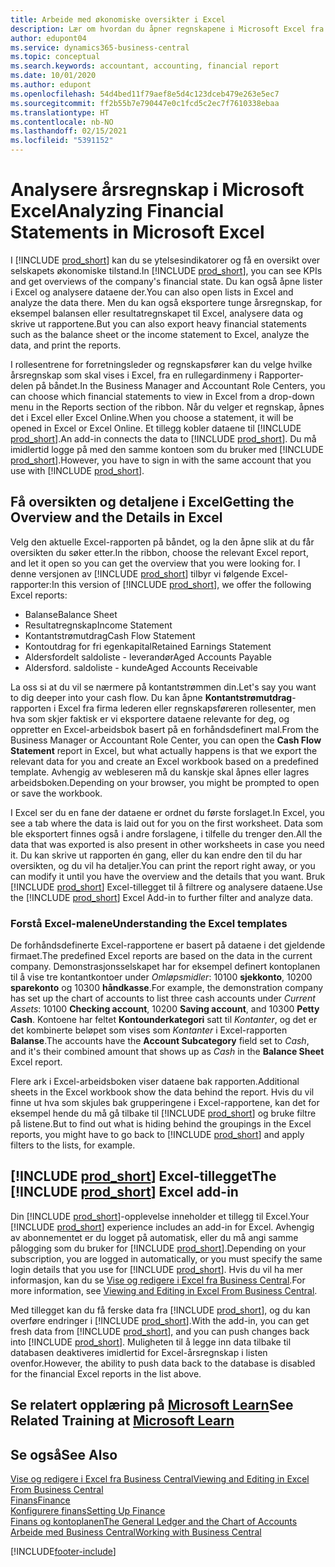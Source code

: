 ```yaml
---
title: Arbeide med økonomiske oversikter i Excel
description: Lær om hvordan du åpner regnskapene i Microsoft Excel fra Business Central for bedre analyser.
author: edupont04
ms.service: dynamics365-business-central
ms.topic: conceptual
ms.search.keywords: accountant, accounting, financial report
ms.date: 10/01/2020
ms.author: edupont
ms.openlocfilehash: 54d4bed11f79aef8e5d4c123dceb479e263e5ec7
ms.sourcegitcommit: ff2b55b7e790447e0c1fcd5c2ec7f7610338ebaa
ms.translationtype: HT
ms.contentlocale: nb-NO
ms.lasthandoff: 02/15/2021
ms.locfileid: "5391152"
---
```

# <a name="analyzing-financial-statements-in-microsoft-excel"></a><span data-ttu-id="7da53-103">Analysere årsregnskap i Microsoft Excel</span><span class="sxs-lookup"><span data-stu-id="7da53-103">Analyzing Financial Statements in Microsoft Excel</span></span>

<span data-ttu-id="7da53-104">I [!INCLUDE [prod_short](includes/prod_short.md)] kan du se ytelsesindikatorer og få en oversikt over selskapets økonomiske tilstand.</span><span class="sxs-lookup"><span data-stu-id="7da53-104">In [!INCLUDE [prod_short](includes/prod_short.md)], you can see KPIs and get overviews of the company's financial state.</span></span> <span data-ttu-id="7da53-105">Du kan også åpne lister i Excel og analysere dataene der.</span><span class="sxs-lookup"><span data-stu-id="7da53-105">You can also open lists in Excel and analyze the data there.</span></span> <span data-ttu-id="7da53-106">Men du kan også eksportere tunge årsregnskap, for eksempel balansen eller resultatregnskapet til Excel, analysere data og skrive ut rapportene.</span><span class="sxs-lookup"><span data-stu-id="7da53-106">But you can also export heavy financial statements such as the balance sheet or the income statement to Excel, analyze the data, and print the reports.</span></span>  

<span data-ttu-id="7da53-107">I rollesentrene for forretningsleder og regnskapsfører kan du velge hvilke årsregnskap som skal vises i Excel, fra en rullegardinmeny i Rapporter-delen på båndet.</span><span class="sxs-lookup"><span data-stu-id="7da53-107">In the Business Manager and Accountant Role Centers, you can choose which financial statements to view in Excel from a drop-down menu in the Reports section of the ribbon.</span></span> <span data-ttu-id="7da53-108">Når du velger et regnskap, åpnes det i Excel eller Excel Online.</span><span class="sxs-lookup"><span data-stu-id="7da53-108">When you choose a statement, it will be opened in Excel or Excel Online.</span></span> <span data-ttu-id="7da53-109">Et tillegg kobler dataene til [!INCLUDE [prod_short](includes/prod_short.md)].</span><span class="sxs-lookup"><span data-stu-id="7da53-109">An add-in connects the data to [!INCLUDE [prod_short](includes/prod_short.md)].</span></span> <span data-ttu-id="7da53-110">Du må imidlertid logge på med den samme kontoen som du bruker med [!INCLUDE [prod_short](includes/prod_short.md)].</span><span class="sxs-lookup"><span data-stu-id="7da53-110">However, you have to sign in with the same account that you use with [!INCLUDE [prod_short](includes/prod_short.md)].</span></span>  

## <a name="getting-the-overview-and-the-details-in-excel"></a><span data-ttu-id="7da53-111">Få oversikten og detaljene i Excel</span><span class="sxs-lookup"><span data-stu-id="7da53-111">Getting the Overview and the Details in Excel</span></span>

<span data-ttu-id="7da53-112">Velg den aktuelle Excel-rapporten på båndet, og la den åpne slik at du får oversikten du søker etter.</span><span class="sxs-lookup"><span data-stu-id="7da53-112">In the ribbon, choose the relevant Excel report, and let it open so you can get the overview that you were looking for.</span></span> <span data-ttu-id="7da53-113">I denne versjonen av [!INCLUDE [prod_short](includes/prod_short.md)] tilbyr vi følgende Excel-rapporter:</span><span class="sxs-lookup"><span data-stu-id="7da53-113">In this version of [!INCLUDE [prod_short](includes/prod_short.md)], we offer the following Excel reports:</span></span>

- <span data-ttu-id="7da53-114">Balanse</span><span class="sxs-lookup"><span data-stu-id="7da53-114">Balance Sheet</span></span>  
- <span data-ttu-id="7da53-115">Resultatregnskap</span><span class="sxs-lookup"><span data-stu-id="7da53-115">Income Statement</span></span>  
- <span data-ttu-id="7da53-116">Kontantstrømutdrag</span><span class="sxs-lookup"><span data-stu-id="7da53-116">Cash Flow Statement</span></span>  
- <span data-ttu-id="7da53-117">Kontoutdrag for fri egenkapital</span><span class="sxs-lookup"><span data-stu-id="7da53-117">Retained Earnings Statement</span></span>  
- <span data-ttu-id="7da53-118">Aldersfordelt saldoliste - leverandør</span><span class="sxs-lookup"><span data-stu-id="7da53-118">Aged Accounts Payable</span></span>  
- <span data-ttu-id="7da53-119">Aldersford. saldoliste - kunde</span><span class="sxs-lookup"><span data-stu-id="7da53-119">Aged Accounts Receivable</span></span>  

<span data-ttu-id="7da53-120">La oss si at du vil se nærmere på kontantstrømmen din.</span><span class="sxs-lookup"><span data-stu-id="7da53-120">Let's say you want to dig deeper into your cash flow.</span></span> <span data-ttu-id="7da53-121">Du kan åpne **Kontantstrømutdrag**-rapporten i Excel fra firma lederen eller regnskapsføreren rollesenter, men hva som skjer faktisk er vi eksportere dataene relevante for deg, og oppretter en Excel-arbeidsbok basert på en forhåndsdefinert mal.</span><span class="sxs-lookup"><span data-stu-id="7da53-121">From the Business Manager or Accountant Role Center, you can open the **Cash Flow Statement** report in Excel, but what actually happens is that we export the relevant data for you and create an Excel workbook based on a predefined template.</span></span> <span data-ttu-id="7da53-122">Avhengig av webleseren må du kanskje skal åpnes eller lagres arbeidsboken.</span><span class="sxs-lookup"><span data-stu-id="7da53-122">Depending on your browser, you might be prompted to open or save the workbook.</span></span>  

<span data-ttu-id="7da53-123">I Excel ser du en fane der dataene er ordnet du første forslaget.</span><span class="sxs-lookup"><span data-stu-id="7da53-123">In Excel, you see a tab where the data is laid out for you on the first worksheet.</span></span> <span data-ttu-id="7da53-124">Data som ble eksportert finnes også i andre forslagene, i tilfelle du trenger den.</span><span class="sxs-lookup"><span data-stu-id="7da53-124">All the data that was exported is also present in other worksheets in case you need it.</span></span> <span data-ttu-id="7da53-125">Du kan skrive ut rapporten én gang, eller du kan endre den til du har oversikten, og du vil ha detaljer.</span><span class="sxs-lookup"><span data-stu-id="7da53-125">You can print the report right away, or you can modify it until you have the overview and the details that you want.</span></span> <span data-ttu-id="7da53-126">Bruk [!INCLUDE [prod_short](includes/prod_short.md)] Excel-tillegget til å filtrere og analysere dataene.</span><span class="sxs-lookup"><span data-stu-id="7da53-126">Use the [!INCLUDE [prod_short](includes/prod_short.md)] Excel Add-in to further filter and analyze data.</span></span>  

### <a name="understanding-the-excel-templates"></a><span data-ttu-id="7da53-127">Forstå Excel-malene</span><span class="sxs-lookup"><span data-stu-id="7da53-127">Understanding the Excel templates</span></span>

<span data-ttu-id="7da53-128">De forhåndsdefinerte Excel-rapportene er basert på dataene i det gjeldende firmaet.</span><span class="sxs-lookup"><span data-stu-id="7da53-128">The predefined Excel reports are based on the data in the current company.</span></span> <span data-ttu-id="7da53-129">Demonstrasjonsselskapet har for eksempel definert kontoplanen til å vise tre kontantkontoer under *Omløpsmidler*: 10100 **sjekkonto**, 10200 **sparekonto** og 10300 **håndkasse**.</span><span class="sxs-lookup"><span data-stu-id="7da53-129">For example, the demonstration company has set up the chart of accounts to list three cash accounts under *Current Assets*: 10100 **Checking account**, 10200 **Saving account**, and 10300 **Petty Cash**.</span></span> <span data-ttu-id="7da53-130">Kontoene har feltet **Kontounderkategori** satt til *Kontanter*, og det er det kombinerte beløpet som vises som *Kontanter* i Excel-rapporten **Balanse**.</span><span class="sxs-lookup"><span data-stu-id="7da53-130">The accounts have the **Account Subcategory** field set to *Cash*, and it's their combined amount that shows up as *Cash* in the **Balance Sheet** Excel report.</span></span>  

<span data-ttu-id="7da53-131">Flere ark i Excel-arbeidsboken viser dataene bak rapporten.</span><span class="sxs-lookup"><span data-stu-id="7da53-131">Additional sheets in the Excel workbook show the data behind the report.</span></span> <span data-ttu-id="7da53-132">Hvis du vil finne ut hva som skjules bak grupperingene i Excel-rapportene, kan det for eksempel hende du må gå tilbake til [!INCLUDE [prod_short](includes/prod_short.md)] og bruke filtre på listene.</span><span class="sxs-lookup"><span data-stu-id="7da53-132">But to find out what is hiding behind the groupings in the Excel reports, you might have to go back to [!INCLUDE [prod_short](includes/prod_short.md)] and apply filters to the lists, for example.</span></span>  

## <a name="the-prod_short-excel-add-in"></a><span data-ttu-id="7da53-133">[!INCLUDE [prod_short](includes/prod_short.md)] Excel-tillegget</span><span class="sxs-lookup"><span data-stu-id="7da53-133">The [!INCLUDE [prod_short](includes/prod_short.md)] Excel add-in</span></span>

<span data-ttu-id="7da53-134">Din [!INCLUDE [prod_short](includes/prod_short.md)]-opplevelse inneholder et tillegg til Excel.</span><span class="sxs-lookup"><span data-stu-id="7da53-134">Your [!INCLUDE [prod_short](includes/prod_short.md)] experience includes an add-in for Excel.</span></span> <span data-ttu-id="7da53-135">Avhengig av abonnementet er du logget på automatisk, eller du må angi samme pålogging som du bruker for [!INCLUDE [prod_short](includes/prod_short.md)].</span><span class="sxs-lookup"><span data-stu-id="7da53-135">Depending on your subscription, you are logged in automatically, or you must specify the same login details that you use for [!INCLUDE [prod_short](includes/prod_short.md)].</span></span> <span data-ttu-id="7da53-136">Hvis du vil ha mer informasjon, kan du se [Vise og redigere i Excel fra Business Central](across-work-with-excel.md).</span><span class="sxs-lookup"><span data-stu-id="7da53-136">For more information, see [Viewing and Editing in Excel From Business Central](across-work-with-excel.md).</span></span>  

<span data-ttu-id="7da53-137">Med tillegget kan du få ferske data fra [!INCLUDE [prod_short](includes/prod_short.md)], og du kan overføre endringer i [!INCLUDE [prod_short](includes/prod_short.md)].</span><span class="sxs-lookup"><span data-stu-id="7da53-137">With the add-in, you can get fresh data from [!INCLUDE [prod_short](includes/prod_short.md)], and you can push changes back into [!INCLUDE [prod_short](includes/prod_short.md)].</span></span> <span data-ttu-id="7da53-138">Muligheten til å legge inn data tilbake til databasen deaktiveres imidlertid for Excel-årsregnskap i listen ovenfor.</span><span class="sxs-lookup"><span data-stu-id="7da53-138">However, the ability to push data back to the database is disabled for the financial Excel reports in the list above.</span></span>  

## <a name="see-related-training-at-microsoft-learn"></a><span data-ttu-id="7da53-139">Se relatert opplæring på [Microsoft Learn](/learn/modules/configure-powerbi-excel-dynamics-365-business-central/index)</span><span class="sxs-lookup"><span data-stu-id="7da53-139">See Related Training at [Microsoft Learn](/learn/modules/configure-powerbi-excel-dynamics-365-business-central/index)</span></span>

## <a name="see-also"></a><span data-ttu-id="7da53-140">Se også</span><span class="sxs-lookup"><span data-stu-id="7da53-140">See Also</span></span>

[<span data-ttu-id="7da53-141">Vise og redigere i Excel fra Business Central</span><span class="sxs-lookup"><span data-stu-id="7da53-141">Viewing and Editing in Excel From Business Central</span></span>](across-work-with-excel.md)  
[<span data-ttu-id="7da53-142">Finans</span><span class="sxs-lookup"><span data-stu-id="7da53-142">Finance</span></span>](finance.md)  
[<span data-ttu-id="7da53-143">Konfigurere finans</span><span class="sxs-lookup"><span data-stu-id="7da53-143">Setting Up Finance</span></span>](finance-setup-finance.md)  
[<span data-ttu-id="7da53-144">Finans og kontoplanen</span><span class="sxs-lookup"><span data-stu-id="7da53-144">The General Ledger and the Chart of Accounts</span></span>](finance-general-ledger.md)  
[<span data-ttu-id="7da53-145">Arbeide med Business Central</span><span class="sxs-lookup"><span data-stu-id="7da53-145">Working with Business Central</span></span>](ui-work-product.md)  


[!INCLUDE[footer-include](includes/footer-banner.md)]